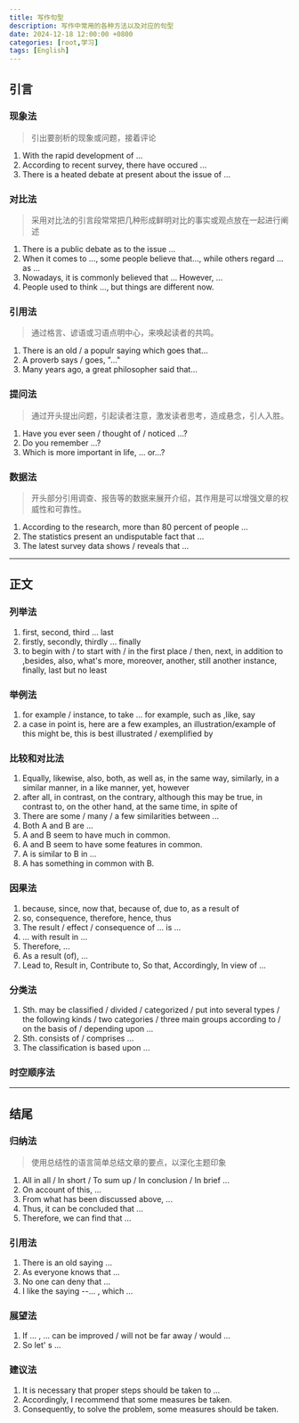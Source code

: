 ```yaml
---
title: 写作句型
description: 写作中常用的各种方法以及对应的句型
date: 2024-12-18 12:00:00 +0800
categories: [root,学习]
tags: [English]
---
```


## 引言
### 现象法
> 引出要剖析的现象或问题，接着评论
>

1. With the rapid development of ...
2. According to recent survey, there have occured ...
3. There is a heated debate at present about the issue of ...

### 对比法
> 采用对比法的引言段常常把几种形成鲜明对比的事实或观点放在一起进行阐述
>

1. There is a public debate as to the issue ...
2. When it comes to ..., some people believe that..., while others regard ... as ...
3. Nowadays, it is commonly believed that ... However, ...
4. People used to think ..., but things are different now.

### 引用法
> 通过格言、谚语或习语点明中心，来唤起读者的共鸣。
>

1. There is an old / a populr saying which goes that...
2. A proverb says / goes, "..."
3. Many years ago, a great philosopher said that...

### 提问法
> 通过开头提出问题，引起读者注意，激发读者思考，造成悬念，引人入胜。
>

1. Have you ever seen / thought of / noticed ...?
2. Do you remember ...?
3. Which is more important in life,  ... or...?

### 数据法
> 开头部分引用调查、报告等的数据来展开介绍，其作用是可以增强文章的权威性和可靠性。
>

1. According to the research, more than 80 percent of people ...
2. The statistics present an undisputable fact that ...
3. The latest survey data shows / reveals that ...

---

## 正文
### 列举法
1. first, second, third … last
2. firstly, secondly, thirdly … finally
3. to begin with / to start with / in the first place / then, next, in addition to ,besides, also, what's more, moreover, another, still another instance, finally, last but no least

### 举例法
1. for example / instance, to take ... for example, such as ,like, say
2. a case in point is, here are a few examples, an illustration/example of this might be, this is best illustrated  / exemplified by

### 比较和对比法
1. Equally, likewise, also, both, as well as, in the same way, similarly, in a similar manner, in a like manner, yet, however
2. after all, in contrast, on the contrary, although this may be true, in contrast to, on the other hand, at the same time, in spite of
3. There are some / many / a few similarities between ...
4. Both A and B are ...
5. A and B seem to have much in common.
6. A and B seem to have some features in common.
7. A is similar to B in ...
8. A has something in common with B.

### 因果法
1. because, since, now that, because of, due to, as a result of
2. so, consequence, therefore, hence, thus
3. The result / effect / consequence of ... is ...
4. ... with result in ...
5. Therefore, ...
6. As a result (of), ...
7. Lead to, Result in, Contribute to, So that, Accordingly, In view of ...

### 分类法
1. Sth. may be classified / divided / categorized / put into several types / the following kinds / two categories / three main groups according to / on the basis of / depending upon ...
2. Sth. consists of / comprises ...
3. The classification is based upon ... 

### 时空顺序法

---

## 结尾
### 归纳法
> 使用总结性的语言简单总结文章的要点，以深化主题印象
>

1. All in all / In short / To sum up / In conclusion / In brief ...
2. On account of this, ...
3. From what has been discussed above, ...
4. Thus, it can be concluded that ...
5. Therefore, we can find that ...

### 引用法
1. There is an old saying ...
2. As everyone knows that ...
3. No one can deny that ...
4. I like the saying --... , which ...

### 展望法
1. If ... , ... can be improved / will not be far away / would ...
2. So let' s ...

### 建议法
1. It is necessary that proper steps should be taken to ...
2. Accordingly, I recommend that some measures be taken.
3. Consequently, to solve the problem, some measures should be taken.

